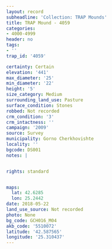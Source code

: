 ```yaml
---
layout: record
subheadline: 'Collection: TRAP Mounds'
title: TRAP Mound - 4059
categories:
- 4000-4999
header: no
tags:
- ''
trap_id: '4059'

certainty: Certain
elevation: '441'
max_diameter: '25'
min_diameter: '22'
height: '5'
size_category: Medium
surrounding_land_use: Pasture
surface_condition: Stones
robbed: Not recorded
crm_condition: '3'
crm_intactness: ''
campaign: '2009'
source: Survey
municipality: Gorno Cherkhovishte
locality: ''
bgcode: DS001
notes: |


rights: standard


maps:
  lat: 42.6285
  lon: 25.2442
date: 2018-05-22
land_use_source: Not recorded
photo: None
bg_code: GCH016_М04
akb_code: '5510072'
latitude: '42.587565'
longitude: '25.310437'
---
```

